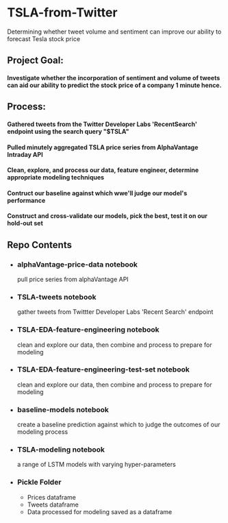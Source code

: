 # TSLA-from-Twitter
Determining whether tweet volume and sentiment can improve our ability to forecast Tesla stock price

## Project Goal:
   #### Investigate whether the incorporation of sentiment and volume of tweets can aid our ability to predict the stock price of a company 1 minute hence.
## Process:
   #### Gathered tweets from the Twitter Developer Labs 'RecentSearch' endpoint using the search query "$TSLA"
   #### Pulled minutely aggregated TSLA price series from AlphaVantage Intraday API
   #### Clean, explore, and process our data, feature engineer, determine appropriate modeling techniques
   #### Contruct our baseline against which wwe'll judge our model's performance
   #### Construct and cross-validate our models, pick the best, test it on our hold-out set

##  Repo Contents
- ### alphaVantage-price-data notebook
   pull price series from alphaVantage API
- ### TSLA-tweets notebook
   gather tweets from Twittter Developer Labs 'Recent Search' endpoint
- ### TSLA-EDA-feature-engineering notebook
   clean and explore our data, then combine and process to prepare for modeling
- ### TSLA-EDA-feature-engineering-test-set notebook
   clean and explore our data, then combine and process to prepare for modeling
- ### baseline-models notebook
   create a baseline prediction against which to judge the outcomes of our modeling process
- ### TSLA-modeling notebook
   a range of LSTM models with varying hyper-parameters
- ### Pickle Folder
  - Prices dataframe
  - Tweets dataframe 
  - Data processed for modeling saved as a dataframe
